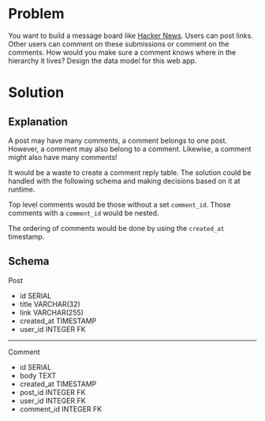 # Problem

You want to build a message board like [Hacker News](https://news.ycombinator.com). Users can post links. Other users can comment on these submissions or comment on the comments. How would you make sure a comment knows where in the hierarchy it lives? Design the data model for this web app.

# Solution

## Explanation

A post may have many comments, a comment belongs to one post. However, a comment may also belong to a comment. Likewise, a comment might also have many comments!

It would be a waste to create a comment reply table. The solution could be handled with the following schema and making decisions based on it at runtime.

Top level comments would be those without a set `comment_id`. Those comments with a `comment_id` would be nested.

The ordering of comments would be done by using the `created_at` timestamp.

## Schema

Post

- id SERIAL
- title VARCHAR(32)
- link VARCHAR(255)
- created_at TIMESTAMP
- user_id INTEGER FK

---

Comment

- id SERIAL
- body TEXT
- created_at TIMESTAMP
- post_id INTEGER FK
- user_id INTEGER FK
- comment_id INTEGER FK
